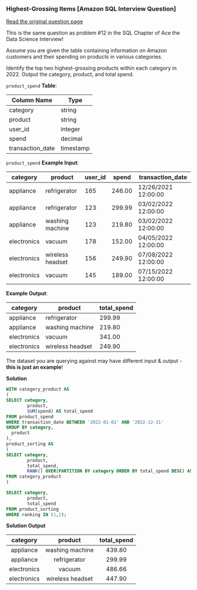 ### Highest-Grossing Items [Amazon SQL Interview Question]


<a href="https://datalemur.com/questions/sql-highest-grossing">Read the original question page</a>

This is the same question as problem #12 in the SQL Chapter of Ace the Data Science Interview!

Assume you are given the table containing information on Amazon customers and their spending on products in various categories.

Identify the top two highest-grossing products within each category in 2022. Output the category, product, and total spend.


`product_spend` **Table**:

| **Column Name**  | **Type**  |
|------------------|-----------|
| category         | string    |
| product          | string    |
| user_id          | integer   |
| spend            | decimal   |
| transaction_date | timestamp |

`product_spend` **Example Input**:

| **category** | **product**      | **user_id** | **spend** | **transaction_date** |
|--------------|------------------|-------------|-----------|----------------------|
| appliance    | refrigerator     | 165         | 246.00    | 12/26/2021 12:00:00  |
| appliance    | refrigerator     | 123         | 299.99    | 03/02/2022 12:00:00  |
| appliance    | washing machine  | 123         | 219.80    | 03/02/2022 12:00:00  |
| electronics  | vacuum           | 178         | 152.00    | 04/05/2022 12:00:00  |
| electronics  | wireless headset | 156         | 249.90    | 07/08/2022 12:00:00  |
| electronics  | vacuum           | 145         | 189.00    | 07/15/2022 12:00:00  |


**Example Output**:

| **category** | **product**      | **total_spend** |
|--------------|------------------|-----------------|
| appliance    | refrigerator     | 299.99          |
| appliance    | washing machine  | 219.80          |
| electronics  | vacuum           | 341.00          |
| electronics  | wireless headset | 249.90          |


The dataset you are querying against may have different input & output - **this is just an example**!

**Solution**

```sql
WITH category_product AS
(
SELECT category, 
        product, 
        SUM(spend) AS total_spend
FROM product_spend
WHERE transaction_date BETWEEN '2022-01-01' AND '2022-12-31'
GROUP BY category, 
  product
),
product_sorting AS
(
SELECT category, 
        product, 
        total_spend, 
        RANK() OVER(PARTITION BY category ORDER BY total_spend DESC) AS ranking
FROM category_product
)

SELECT category, 
        product, 
        total_spend
FROM product_sorting
WHERE ranking IN (1,2);
```


**Solution Output**


| **category** |    **product**   | **total_spend** |
|:------------:|:----------------:|:---------------:|
| appliance    | washing machine  | 439.80          |
| appliance    | refrigerator     | 299.99          |
| electronics  | vacuum           | 486.66          |
| electronics  | wireless headset | 447.90          |